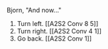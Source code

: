 Bjorn, "And now..."

1. Turn left. [[A2S2 Conv 8 5]]
2. Turn right. [[A2S2 Conv 4 1]]
3. Go back. [[A2S2 Conv 1]]